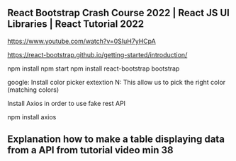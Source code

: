 ## React Bootstrap Crash Course 2022 | React JS UI Libraries | React Tutorial 2022

https://www.youtube.com/watch?v=0SIuH7yHCpA

https://react-bootstrap.github.io/getting-started/introduction/

npm install
npm start
npm install react-bootstrap bootstrap

google:
Install color picker extextion
N: This allow us to pick the right color (matching colors)

Install Axios in order to use fake rest API

npm install axios

## Explanation how to make a table displaying data from a API from tutorial video min 38
